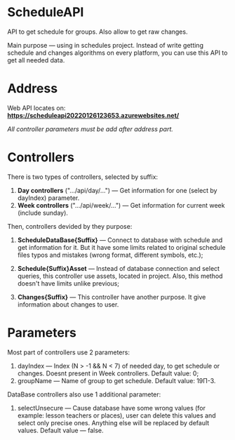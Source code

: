 # ScheduleAPI
API to get schedule for groups. Also allow to get raw changes.

Main purpose — using in schedules project.
Instead of write getting schedule and changes algorithms on every platform, you can use this API to get all needed data.

# Address
Web API locates on:
<strong>https://scheduleapi20220126123653.azurewebsites.net/</strong>

<i>All controller parameters must be add after address part.</i>

# Controllers
There is two types of controllers, selected by suffix:
  1.  <b>Day controllers</b> (".../api/day/...") — Get information for one (select by dayIndex) parameter.
  2.  <b>Week controllers</b> (".../api/week/...") — Get information for current week (include sunday).

Then, controllers devided by they purpose:
  1.  <b>ScheduleDataBase{Suffix}</b> — Connect to database with schedule and get information for it. 
      But it have some limits related to original schedule files typos and mistakes (wrong format, different symbols, etc.);
  2.  <b>Schedule{Suffix}Asset</b> — Instead of database connection and select queries, this controller use assets,
      located in project. Also, this method doesn't have limits unlike previous;
  
  3.  <b>Changes{Suffix}</b> — This controller have another purpose. It give information about changes to user.
  
# Parameters
Most part of controllers use 2 parameters:
  1. dayIndex — Index (N > -1 && N < 7) of needed day, to get schedule or changes.
     Doesnt present in Week controllers.
     Default value: 0;
  2. groupName — Name of group to get schedule.
     Default value: 19П-3.
                                       
DataBase controllers also use 1 additional parameter:
  1. selectUnsecure — Cause database have some wrong values (for example: lesson teachers or places), user can delete this values and select only precise ones. Anything else will be replaced by default values.
     Default value — false.
